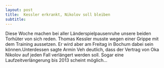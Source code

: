 ```yaml
---
layout: post
title:  Kessler erkrankt, Nikolov soll bleiben
subtitle:  
---
```


Diese Woche machen bei aller Länderspielpausenruhe unsere beiden Torhüter von sich reden. Thomas Kessler musste wegen einer Grippe mit dem Training aussetzen. Er wird aber am Freitag in Bochum dabei sein können.Unterdessen sagte Armin Veh deutlich, dass der Vertrag von Oka Nikolov auf jeden Fall verlängert werden soll. Sogar eine Laufzeitverlängerung bis 2013 scheint möglich...


